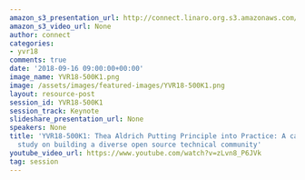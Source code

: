 ```yaml
---
amazon_s3_presentation_url: http://connect.linaro.org.s3.amazonaws.com/yvr18/presentations/yvr18-500k1.pdf
amazon_s3_video_url: None
author: connect
categories:
- yvr18
comments: true
date: '2018-09-16 09:00:00+00:00'
image_name: YVR18-500K1.png
image: /assets/images/featured-images/YVR18-500K1.png
layout: resource-post
session_id: YVR18-500K1
session_track: Keynote
slideshare_presentation_url: None
speakers: None
title: 'YVR18-500K1: Thea Aldrich Putting Principle into Practice: A case
  study on building a diverse open source technical community'
youtube_video_url: https://www.youtube.com/watch?v=zLvn8_P6JVk
tag: session
---
```

